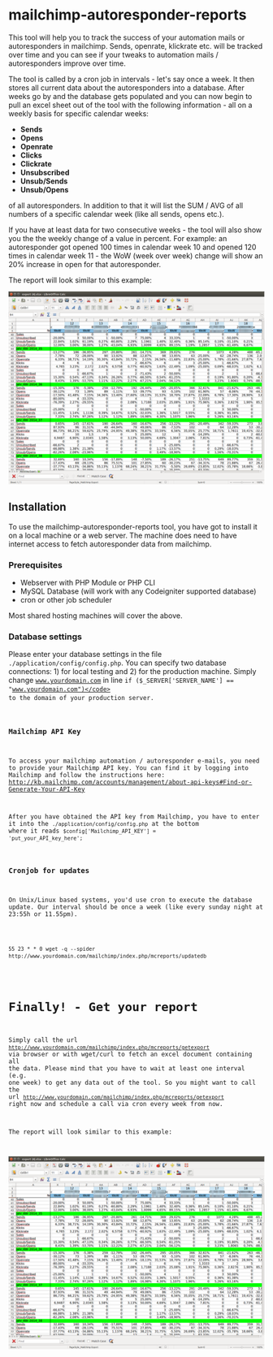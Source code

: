 # mailchimp-autoresponder-reports

This tool will help you to track the success of your automation mails or autoresponders in mailchimp. Sends, openrate, klickrate etc. will be tracked over time and you can see if your tweaks to automation mails / autoresponders improve over time.

The tool is called by a cron job in intervals - let's say once a week. It then stores all current data about the autoresponders into a database. After weeks go by and the database gets populated and you can now begin to pull an excel sheet out of the tool with the following information - all on a weekly basis for specific calendar weeks:

- **Sends**
- **Opens**
- **Openrate**
- **Clicks**
- **Clickrate**
- **Unsubscribed**
- **Unsub/Sends**
- **Unsub/Opens**

of all autoresponders. In addition to that it will list the SUM / AVG of all numbers of a specific calendar week (like all sends, opens etc.).

If you have at least data for two consecutive weeks - the tool will also show you the the weekly change of a value in percent.
For example: an autoresponder got opened 100 times in calendar week 10 and opened 120 times in calendar week 11 - the WoW (week over week) change will show an 20% increase in open for that autoresponder.

The report will look similar to this example:

![mailchimp-autoresponder-reports example export](mailchimp_export_screenshot1.png?raw=true "mailchimp-autoresponder-reports example export")

## Installation

To use the mailchimp-autoresponder-reports tool, you have got to install it on a local machine or a web server. The machine does need to have internet access to fetch autoresponder data from mailchimp.


### Prerequisites

* Webserver with PHP Module or PHP CLI
* MySQL Database (will work with any Codeigniter supported database)
* cron or other job scheduler

Most shared hosting machines will cover the above.


### Database settings

Please enter your database settings in the file <code>./application/config/config.php</code>. You can specify two database connections: 1) for local testing and 2) for the production machine. Simply change <code>www.yourdomain.com</code> in line <code>if ($_SERVER['SERVER_NAME'] == "www.yourdomain.com")</code> to the domain of your production server.


### Mailchimp API Key

To access your mailchimp automation / autoresponder e-mails, you need to provide your Mailchimp API key. You can find it by logging into Mailchimp and follow the instructions here: http://kb.mailchimp.com/accounts/management/about-api-keys#Find-or-Generate-Your-API-Key

After you have obtained the API key from Mailchimp, you have to enter it into the <code>./application/config/config.php</code> at the bottom where it reads <code>$config['Mailchimp_API_KEY'] = 'put_your_API_key_here';</code>


### Cronjob for updates

On Unix/Linux based systems, you'd use cron to execute the database update. Our interval should be once a week (like every sunday night at 23:55h or 11.55pm).

<pre><code>
55 23 * * 0 wget -q --spider http://www.yourdomain.com/mailchimp/index.php/mcreports/updatedb
</code></pre>



# Finally! - Get your report

Simply call the url <code>http://www.yourdomain.com/mailchimp/index.php/mcreports/getexport</code> via browser or with wget/curl to fetch an excel document containing all the data. Please mind that you have to wait at least one interval (e.g. one week) to get any data out of the tool. So you might want to call the url <code>http://www.yourdomain.com/mailchimp/index.php/mcreports/getexport</code> right now and schedule a call via cron every week from now.

The report will look similar to this example:

![mailchimp-autoresponder-reports example export](mailchimp_export_screenshot1.png?raw=true "mailchimp-autoresponder-reports example export")